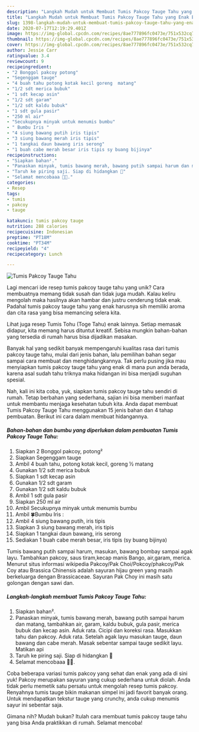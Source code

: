 ```yaml
---
description: "Langkah Mudah untuk Membuat Tumis Pakcoy Tauge Tahu yang Enak Banget"
title: "Langkah Mudah untuk Membuat Tumis Pakcoy Tauge Tahu yang Enak Banget"
slug: 1398-langkah-mudah-untuk-membuat-tumis-pakcoy-tauge-tahu-yang-enak-banget
date: 2020-07-17T12:19:29.401Z
image: https://img-global.cpcdn.com/recipes/8ae777896fc0473e/751x532cq70/tumis-pakcoy-tauge-tahu-foto-resep-utama.jpg
thumbnail: https://img-global.cpcdn.com/recipes/8ae777896fc0473e/751x532cq70/tumis-pakcoy-tauge-tahu-foto-resep-utama.jpg
cover: https://img-global.cpcdn.com/recipes/8ae777896fc0473e/751x532cq70/tumis-pakcoy-tauge-tahu-foto-resep-utama.jpg
author: Jessie Carr
ratingvalue: 3.4
reviewcount: 9
recipeingredient:
- "2 Bonggol pakcoy potong"
- "Segenggam tauge"
- "4 buah tahu potong kotak kecil goreng  matang"
- "1/2 sdt merica bubuk"
- "1 sdt kecap asin"
- "1/2 sdt garam"
- "1/2 sdt kaldu bubuk"
- "1 sdt gula pasir"
- "250 ml air"
- "Secukupnya minyak untuk menumis bumbu"
- " Bumbu Iris "
- "4 siung bawang putih iris tipis"
- "3 siung bawang merah iris tipis"
- "1 tangkai daun bawang iris serong"
- "1 buah cabe merah besar iris tipis sy buang bijinya"
recipeinstructions:
- "Siapkan bahan²."
- "Panaskan minyak, tumis bawang merah, bawang putih sampai harum dan matang, tambahkan air, garam, kaldu bubuk, gula pasir, merica bubuk dan kecap asin. Aduk rata. Cicipi dan koreksi rasa. Masukkan tahu dan pakcoy. Aduk rata. Setelah agak layu masukan tauge, daun bawang dan cabe merah. Masak sebentar sampai tauge sedikit layu. Matikan api"
- "Taruh ke piring saji. Siap di hidangkan 🤩"
- "Selamat mencobaaa 🤗🥰."
categories:
- Resep
tags:
- tumis
- pakcoy
- tauge

katakunci: tumis pakcoy tauge 
nutrition: 288 calories
recipecuisine: Indonesian
preptime: "PT18M"
cooktime: "PT34M"
recipeyield: "4"
recipecategory: Lunch

---
```



![Tumis Pakcoy Tauge Tahu](https://img-global.cpcdn.com/recipes/8ae777896fc0473e/751x532cq70/tumis-pakcoy-tauge-tahu-foto-resep-utama.jpg)

Lagi mencari ide resep tumis pakcoy tauge tahu yang unik? Cara membuatnya memang tidak susah dan tidak juga mudah. Kalau keliru mengolah maka hasilnya akan hambar dan justru cenderung tidak enak. Padahal tumis pakcoy tauge tahu yang enak harusnya sih memiliki aroma dan cita rasa yang bisa memancing selera kita.

Lihat juga resep Tumis Tohu (Toge Tahu) enak lainnya. Setiap memasak didapur, kita memang harus dituntut kreatif. Sebisa mungkin bahan-bahan yang tersedia di rumah harus bisa dijadikan masakan.

Banyak hal yang sedikit banyak mempengaruhi kualitas rasa dari tumis pakcoy tauge tahu, mulai dari jenis bahan, lalu pemilihan bahan segar sampai cara membuat dan menghidangkannya. Tak perlu pusing jika mau menyiapkan tumis pakcoy tauge tahu yang enak di mana pun anda berada, karena asal sudah tahu triknya maka hidangan ini bisa menjadi suguhan spesial.


Nah, kali ini kita coba, yuk, siapkan tumis pakcoy tauge tahu sendiri di rumah. Tetap berbahan yang sederhana, sajian ini bisa memberi manfaat untuk membantu menjaga kesehatan tubuh kita. Anda dapat membuat Tumis Pakcoy Tauge Tahu menggunakan 15 jenis bahan dan 4 tahap pembuatan. Berikut ini cara dalam membuat hidangannya.

<!--inarticleads1-->

##### Bahan-bahan dan bumbu yang diperlukan dalam pembuatan Tumis Pakcoy Tauge Tahu:

1. Siapkan 2 Bonggol pakcoy, potong²
1. Siapkan Segenggam tauge
1. Ambil 4 buah tahu, potong kotak kecil, goreng ½ matang
1. Gunakan 1/2 sdt merica bubuk
1. Siapkan 1 sdt kecap asin
1. Gunakan 1/2 sdt garam
1. Gunakan 1/2 sdt kaldu bubuk
1. Ambil 1 sdt gula pasir
1. Siapkan 250 ml air
1. Ambil Secukupnya minyak untuk menumis bumbu
1. Ambil  🍀Bumbu Iris :
1. Ambil 4 siung bawang putih, iris tipis
1. Siapkan 3 siung bawang merah, iris tipis
1. Siapkan 1 tangkai daun bawang, iris serong
1. Sediakan 1 buah cabe merah besar, iris tipis (sy buang bijinya)


Tumis bawang putih sampai harum, masukan, bawang bombay sampai agak layu. Tambahkan pakcoy, saus tiram,kecap manis Bango, air,garam, merica. Menurut situs informasi wikipedia Pakcoy/Pak Choi/Pokcoy/phakcoy/Pak Coy atau Brassica Chinensis adalah sayuran hijau green yang masih berkeluarga dengan Brassicaceae. Sayuran Pak Choy ini masih satu golongan dengan sawi dan. 

<!--inarticleads2-->

##### Langkah-langkah membuat Tumis Pakcoy Tauge Tahu:

1. Siapkan bahan².
1. Panaskan minyak, tumis bawang merah, bawang putih sampai harum dan matang, tambahkan air, garam, kaldu bubuk, gula pasir, merica bubuk dan kecap asin. Aduk rata. Cicipi dan koreksi rasa. Masukkan tahu dan pakcoy. Aduk rata. Setelah agak layu masukan tauge, daun bawang dan cabe merah. Masak sebentar sampai tauge sedikit layu. Matikan api
1. Taruh ke piring saji. Siap di hidangkan 🤩
1. Selamat mencobaaa 🤗🥰.


Coba beberapa variasi tumis pakcoy yang sehat dan enak yang ada di sini yuk! Pakcoy merupakan sayuran yang cukup sederhana untuk diolah. Anda tidak perlu memetik satu persatu untuk mengolah resep tumis pakcoy. Renyahnya tumis tauge bikin makanan simpel ini jadi favorit banyak orang. Untuk mendapatkan tekstur tauge yang crunchy, anda cukup menumis sayur ini sebentar saja. 

Gimana nih? Mudah bukan? Itulah cara membuat tumis pakcoy tauge tahu yang bisa Anda praktikkan di rumah. Selamat mencoba!
